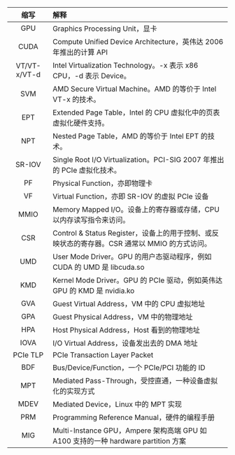 

|      缩写      | 解释                                                                     |
|:------------:|:-----------------------------------------------------------------------|
|     GPU      | Graphics Processing Unit，显卡                                            |
|     CUDA     | Compute Unified Device Architecture，英伟达 2006 年推出的计算 API                |
| VT/VT-x/VT-d | Intel Virtualization Technology。-x 表示 x86 CPU，-d 表示 Device。            |
|     SVM      | AMD Secure Virtual Machine。AMD 的等价于 Intel VT-x 的技术。                    |
|     EPT      | Extended Page Table，Intel 的 CPU 虚拟化中的页表虚拟化硬件支持。                        |
|     NPT      | Nested Page Table，AMD 的等价于 Intel EPT 的技术。                              |
|    SR-IOV    | Single Root I/O Virtualization。PCI-SIG 2007 年推出的 PCIe 虚拟化技术。           |
|      PF      | Physical Function，亦即物理卡                                                |
|      VF      | Virtual Function，亦即 SR-IOV 的虚拟 PCIe 设备                                 |
|     MMIO     | Memory Mapped I/O。设备上的寄存器或存储，CPU 以内存读写指令来访问。                           |
|     CSR      | Control & Status Register，设备上的用于控制、或反映状态的寄存器。CSR 通常以 MMIO 的方式访问。       |
|     UMD      | User Mode Driver。GPU 的用户态驱动程序，例如 CUDA 的 UMD 是 libcuda.so               |
|     KMD      | Kernel Mode Driver。GPU 的 PCIe 驱动，例如英伟达 GPU 的 KMD 是 nvidia.ko           |
|     GVA      | Guest Virtual Address，VM 中的 CPU 虚拟地址                                   |
|     GPA      | Guest Physical Address，VM 中的物理地址                                       |
|     HPA      | Host Physical Address，Host 看到的物理地址                                     |
|     IOVA     | I/O Virtual Address，设备发出去的 DMA 地址                                      |
|   PCIe TLP   | PCIe Transaction Layer Packet                                          |
|     BDF      | Bus/Device/Function，一个 PCIe/PCI 功能的 ID                                 |
|     MPT      | Mediated Pass-Through，受控直通，一种设备虚拟化的实现方式                                |
|     MDEV     | Mediated Device，Linux 中的 MPT 实现                                        |
|     PRM      | Programming Reference Manual，硬件的编程手册                                   |
|     MIG      | Multi-Instance GPU，Ampere 架构高端 GPU 如 A100 支持的一种 hardware partition 方案  |
